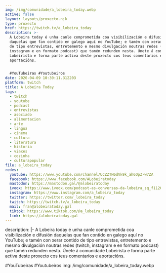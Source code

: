 ```yaml
---
img: /img/comunidade/a_lobeira_today.webp
active: false
layout: layouts/proxecto.njk
type: proxecto
href: https://twitch.tv/a_lobeira_today
description: >-
  A Lobeira today é unha canle comprometida coa visibilización e difusión
  daquelas que fan contido en galego aquí no YouTube; e tamén con xerar contido
  de tipo entrevistas, entretemento e mesmo divulgación noutras redes (twitch,
  instagram e en formato podcast) que tamén redunden nesta. Únete á comunidade
  Lobeirista e forma parte activa deste proxecto cos teus comentarios e
  aportacións.


  #YouTubeiras #Youtubeiros
date: 2020-04-09 10:30:11.312203
platform: twitch
title: A Lobeira Today
tags:
  - twitch
  - youtube
  - podcast
  - entrevistas
  - asociado
  - alimentacion
  - arte
  - lingua
  - cinema
  - cultura
  - literatura
  - historia
  - viaxes
  - cozinha
  - culturapopular
file: a_lobeira_today
redes:
  youtube: https://www.youtube.com/channel/UCZZTH6dVk9k_ah6OpZ-w7ZA
  facebook: https://www.facebook.com/ALobeiratoday
  mastodon: https://mastodon.gal/@alobeiratoday
  ivoox: https://www.ivoox.com/podcast-as-conversas-da-lobeira_sq_f11207119_1.html
  instagram: https://www.instagram.com/a_lobeira_today
  twitter: https://twitter.com/_lobeira_today
  twitch: https://twitch.tv/a_lobeira_today
  mail: fran@alobeiratoday.gal
  tiktok: https://www.tiktok.com/@a_lobeira_today
  link: https://alobeiratoday.gal
---
```

description: |-
  A Lobeira today é unha canle comprometida coa visibilización e difusión daquelas que fan contido en galego aquí no YouTube; e tamén con xerar contido de tipo entrevistas, entretemento e mesmo divulgación noutras redes (twitch, instagram e en formato podcast) que tamén redunden nesta. Únete á comunidade Lobeirista e forma parte activa deste proxecto cos teus comentarios e aportacións.

  #YouTubeiras #Youtubeiros
img: /img/comunidade/a_lobeira_today.webp
